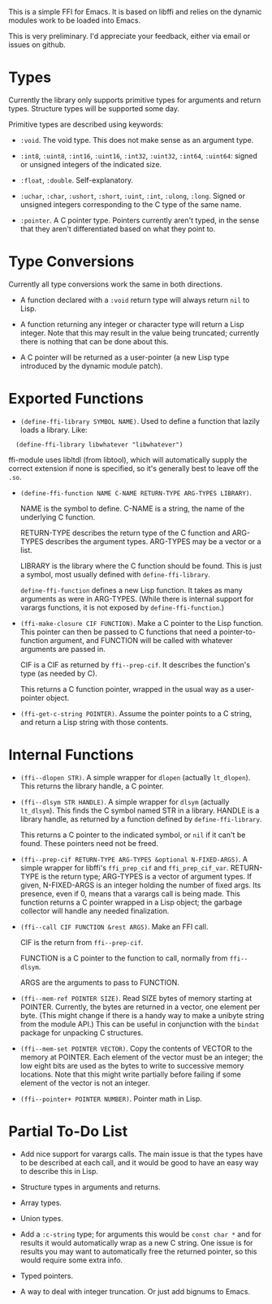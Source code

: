 This is a simple FFI for Emacs.  It is based on libffi and relies on
the dynamic modules work to be loaded into Emacs.

This is very preliminary.  I'd appreciate your feedback, either via
email or issues on github.

# Types

Currently the library only supports primitive types for arguments and
return types.  Structure types will be supported some day.

Primitive types are described using keywords:

* `:void`. The void type.  This does not make sense as an argument
  type.

* `:int8`, `:uint8`, `:int16`, `:uint16`, `:int32`, `:uint32`,
  `:int64`, `:uint64`: signed or unsigned integers of the indicated size.

* `:float`, `:double`.  Self-explanatory.

* `:uchar`, `:char`, `:ushort`, `:short`, `:uint`, `:int`, `:ulong`,
  `:long`.  Signed or unsigned integers corresponding to the C type of
  the same name.

* `:pointer`.  A C pointer type.  Pointers currently aren't typed, in
  the sense that they aren't differentiated based on what they point
  to.

# Type Conversions

Currently all type conversions work the same in both directions.

* A function declared with a `:void` return type will always return
  `nil` to Lisp.

* A function returning any integer or character type will return a
  Lisp integer.  Note that this may result in the value being
  truncated; currently there is nothing that can be done about this.

* A C pointer will be returned as a user-pointer (a new Lisp type
  introduced by the dynamic module patch).

# Exported Functions

* `(define-ffi-library SYMBOL NAME)`.  Used to define a function that
  lazily loads a library.  Like:

```
  (define-ffi-library libwhatever "libwhatever")
```

  ffi-module uses libltdl (from libtool), which will automatically
  supply the correct extension if none is specified, so it's generally
  best to leave off the `.so`.

* `(define-ffi-function NAME C-NAME RETURN-TYPE ARG-TYPES LIBRARY)`.

  NAME is the symbol to define.  C-NAME is a string, the name of the
  underlying C function.

  RETURN-TYPE describes the return type of the C function and
  ARG-TYPES describes the argument types.  ARG-TYPES may be a vector
  or a list.

  LIBRARY is the library where the C function should be found.  This
  is just a symbol, most usually defined with `define-ffi-library`.

  `define-ffi-function` defines a new Lisp function.  It takes as many
  arguments as were in ARG-TYPES.  (While there is internal support
  for varargs functions, it is not exposed by `define-ffi-function`.)

* `(ffi-make-closure CIF FUNCTION)`.  Make a C pointer to the Lisp
  function.  This pointer can then be passed to C functions that need
  a pointer-to-function argument, and FUNCTION will be called with
  whatever arguments are passed in.

  CIF is a CIF as returned by `ffi--prep-cif`.  It describes the
  function's type (as needed by C).

  This returns a C function pointer, wrapped in the usual way as a
  user-pointer object.

* `(ffi-get-c-string POINTER)`.  Assume the pointer points to a C
  string, and return a Lisp string with those contents.

# Internal Functions

* `(ffi--dlopen STR)`.  A simple wrapper for `dlopen` (actually
  `lt_dlopen`).  This returns the library handle, a C pointer.

* `(ffi--dlsym STR HANDLE)`.  A simple wrapper for `dlsym` (actually
  `lt_dlsym`).  This finds the C symbol named STR in a library.
  HANDLE is a library handle, as returned by a function defined by
  `define-ffi-library`.

  This returns a C pointer to the indicated symbol, or `nil` if it
  can't be found.  These pointers need not be freed.

* `(ffi--prep-cif RETURN-TYPE ARG-TYPES &optional N-FIXED-ARGS)`.  A
  simple wrapper for libffi's `ffi_prep_cif` and `ffi_prep_cif_var`.
  RETURN-TYPE is the return type; ARG-TYPES is a vector of argument
  types.  If given, N-FIXED-ARGS is an integer holding the number of
  fixed args.  Its presence, even if 0, means that a varargs call is
  being made.  This function returns a C pointer wrapped in a Lisp
  object; the garbage collector will handle any needed finalization.

* `(ffi--call CIF FUNCTION &rest ARGS)`.  Make an FFI call.

  CIF is the return from `ffi--prep-cif`.

  FUNCTION is a C pointer to the function to call, normally from
  `ffi--dlsym`.

  ARGS are the arguments to pass to FUNCTION.

* `(ffi--mem-ref POINTER SIZE)`.  Read SIZE bytes of memory starting
  at POINTER.  Currently, the bytes are returned in a vector, one
  element per byte.  (This might change if there is a handy way to
  make a unibyte string from the module API.)  This can be useful in
  conjunction with the `bindat` package for unpacking C structures.

* `(ffi--mem-set POINTER VECTOR)`.  Copy the contents of VECTOR to the
  memory at POINTER.  Each element of the vector must be an integer;
  the low eight bits are used as the bytes to write to successive
  memory locations.  Note that this might write partially before
  failing if some element of the vector is not an integer.

* `(ffi--pointer+ POINTER NUMBER)`.  Pointer math in Lisp.

# Partial To-Do List

* Add nice support for varargs calls.  The main issue is that the
  types have to be described at each call, and it would be good to
  have an easy way to describe this in Lisp.

* Structure types in arguments and returns.

* Array types.

* Union types.

* Add a `:c-string` type; for arguments this would be `const char *`
  and for results it would automatically wrap as a new C string.  One
  issue is for results you may want to automatically free the returned
  pointer, so this would require some extra info.

* Typed pointers.

* A way to deal with integer truncation.  Or just add bignums to
  Emacs.
